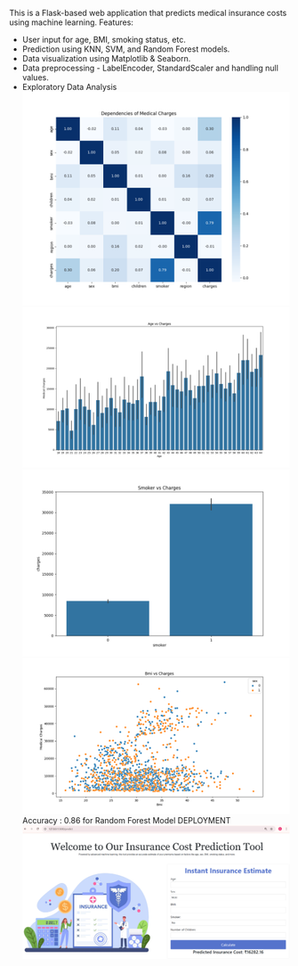 This is a Flask-based web application that predicts medical insurance costs using machine learning.
Features:
- User input for age, BMI, smoking status, etc.
- Prediction using KNN, SVM, and Random Forest models.
- Data visualization using Matplotlib & Seaborn.
- Data preprocessing - LabelEncoder, StandardScaler and handling null values.
- Exploratory Data Analysis
![Heatmap](sampleImages/Cor.png)
![Age vs Charges ](sampleImages/AgevsCharges.png)
![Smoker vs Charges](sampleImages/SmokervsCharges.png)
![BMI vs Charges](sampleImages/BmivsCharges.png)
Accuracy : 0.86 for Random Forest Model
DEPLOYMENT
![App demo](sampleImages/demo.png)




